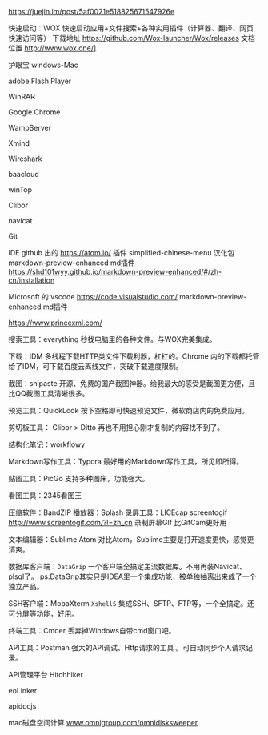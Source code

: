 https://juejin.im/post/5af0021e518825671547926e

快速启动：WOX
快速启动应用+文件搜索+各种实用插件（计算器、翻译、网页快速访问等）
下载地址 https://github.com/Wox-launcher/Wox/releases
文档位置 http://www.wox.one/]

护眼宝 windows-Mac

adobe Flash Player

WinRAR

Google Chrome

WampServer

Xmind

Wireshark

baacloud

winTop

Clibor

navicat

Git

IDE
github 出的 https://atom.io/  插件 simplified-chinese-menu 汉化包 markdown-preview-enhanced md插件
https://shd101wyy.github.io/markdown-preview-enhanced/#/zh-cn/installation

Microsoft 的 vscode  https://code.visualstudio.com/ markdown-preview-enhanced md插件

https://www.princexml.com/

搜索工具：everything
秒找电脑里的各种文件。与WOX完美集成。

下载：IDM
多线程下载HTTP类文件下载利器，杠杠的。Chrome 内的下载都托管给了IDM，可下载百度云离线文件，突破下载速度限制。

截图：snipaste
开源、免费的国产截图神器。给我最大的感受是截图更方便，且比QQ截图工具清晰很多。

预览工具：QuickLook
按下空格即可快速预览文件，微软商店内的免费应用。

剪切板工具： Clibor > Ditto
再也不用担心刚才复制的内容找不到了。

结构化笔记：workflowy

Markdown写作工具：Typora
最好用的Markdown写作工具，所见即所得。

贴图工具：PicGo
支持多种图床，功能强大。

看图工具：2345看图王

压缩软件：BandZIP
播放器：Splash
录屏工具：LICEcap screentogif http://www.screentogif.com/?l=zh_cn 录制屏幕GIf
比GifCam更好用

文本编辑器：Sublime Atom
对比Atom，Sublime主要是打开速度更快，感觉更清爽。

数据库客户端：`DataGrip`
一个客户端全搞定主流数据库。不用再装Navicat、plsql了。
ps:DataGrip其实只是IDEA里一个集成功能，被单独抽离出来成了一个独立产品。


SSH客户端：MobaXterm `Xshell5`
集成SSH、SFTP、FTP等，一个全搞定。还可分屏等功能，好用。

终端工具：Cmder
丢弃掉Windows自带cmd窗口吧。

API工具：Postman
强大的API调试、Http请求的工具 。可自动同步个人请求记录。

API管理平台
Hitchhiker

eoLinker

apidocjs

mac磁盘空间计算 www.omnigroup.com/omnidisksweeper
